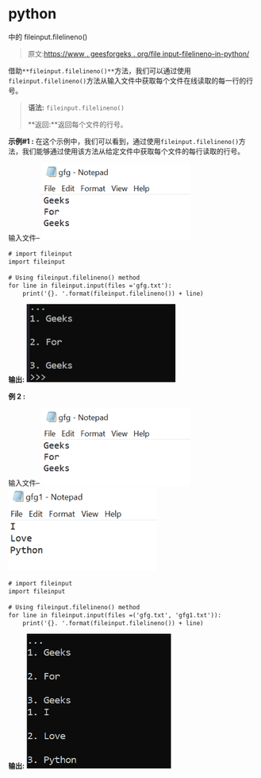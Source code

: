 # python

中的 fileinput.filelineno()

> 原文:[https://www . geesforgeks . org/file input-filelineno-in-python/](https://www.geeksforgeeks.org/fileinput-filelineno-in-python/)

借助`**fileinput.filelineno()**`方法，我们可以通过使用`fileinput.filelineno()`方法从输入文件中获取每个文件在线读取的每一行的行号。

> **语法:** `fileinput.filelineno()`
> 
> **返回:**返回每个文件的行号。

**示例#1 :**
在这个示例中，我们可以看到，通过使用`fileinput.filelineno()`方法，我们能够通过使用该方法从给定文件中获取每个文件的每行读取的行号。

输入文件–
![](img/e7034e25fe30e200e8ecdfede5b78620.png)

```
# import fileinput
import fileinput

# Using fileinput.filelineno() method
for line in fileinput.input(files ='gfg.txt'):
    print('{}. '.format(fileinput.filelineno()) + line)
```

**输出:**
![](img/12031b48adb920eccb5c70f89970092a.png)

**例 2 :**

输入文件–
![](img/e7034e25fe30e200e8ecdfede5b78620.png)![](img/d98f03452927aa0a099f5712ecc2f727.png)

```
# import fileinput
import fileinput

# Using fileinput.filelineno() method
for line in fileinput.input(files =('gfg.txt', 'gfg1.txt')):
    print('{}. '.format(fileinput.filelineno()) + line)
```

**输出:**
![](img/fa536cdcf4cbee0b7b14b07639c724b2.png)